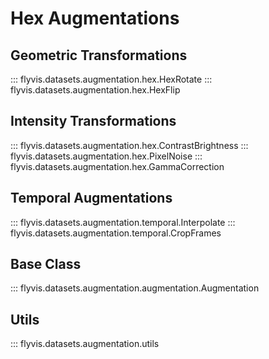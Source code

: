 # Hex Augmentations


## Geometric Transformations

::: flyvis.datasets.augmentation.hex.HexRotate
::: flyvis.datasets.augmentation.hex.HexFlip

## Intensity Transformations

::: flyvis.datasets.augmentation.hex.ContrastBrightness
::: flyvis.datasets.augmentation.hex.PixelNoise
::: flyvis.datasets.augmentation.hex.GammaCorrection

## Temporal Augmentations

::: flyvis.datasets.augmentation.temporal.Interpolate
::: flyvis.datasets.augmentation.temporal.CropFrames

## Base Class

::: flyvis.datasets.augmentation.augmentation.Augmentation

## Utils

::: flyvis.datasets.augmentation.utils
